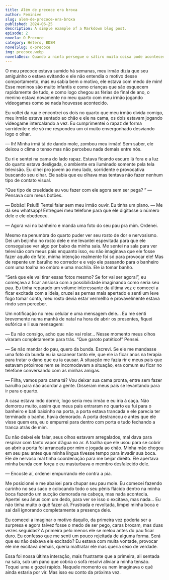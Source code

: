 ```yaml
---
title: Além de precoce era broxa
author: Feminive
slug: alem-de-precoce-era-broxa
published: 2024-06-25
description: A simple example of a Markdown blog post.
episode: 2
novela: O Precoce
category: Hétero, BDSM
novelSlug: o-precoce
img: precoce.webp
novelaDesc: Quando a ninfa persegue o sátiro muita coisa pode acontecer. Os primeiros dias do nosso relacionamento.
---
```


O meu precoce estava sumido há semanas, meu irmão dizia que seu amiguinho o estava evitando e ele não entendia o motivo desse comportamento, mas eu sabia bem o motivo, ele estava com medo de mim! Esse meninos são muito infantis e como crianças que são esquecem rapidamente de tudo, e como logo chegou as férias de final de ano, o menino estava novamente no meu quarto com meu irmão jogando videogames como se nada houvesse acontecido.

Eu voltei da rua e encontrei os dois no quarto que meu irmão divida comigo, meu irmão estava sentado ao chão e ele na cama, os dois estavam jogando videogame intercalando a vez. Eu cumprimentei o rapaz de forma sorridente e ele só me respondeu um oi muito envergonhado desviando logo o olhar.

— Ih! Minha irmã tá de dando mole, zombou meu irmão! Sem saber, ele deixou o clima o tenso mas não percebeu nada demais entre nós.

Eu ri e sentei na cama do lado rapaz. Estava ficando escuro lá fora e a luz do quarto estava desligada, o ambiente era iluminado somente pela tela televisão. Eu olhei pro jovem ao meu lado, sorridente e provocativa buscando seu olhar. Ele sabia que eu olhava mas tentava não fazer nenhum tipo de contato visual.

“Que tipo de crueldade eu vou fazer com ele agora sem ser pega? ” — Pensava com meus botões.

— Bobão! Psiu!!! Tentei falar sem meu irmão ouvir. Eu tinha um plano. — Me dá seu whatsapp! Entreguei meu telefone para que ele digitasse o número dele e ele obedeceu.

— Agora vai no banheiro e manda uma foto do seu pau pra mim. Ordenei.

Mesmo na penumbra do quarto puder ver seu rosto de dor e nervosismo. Dei um beijinho no rosto dele e me levantei espevitada para que ele conseguisse ver algo por baixo da minha saia. Me sentei na sala para ver televisão com meus pais enquanto isso, eu não imaginava que ele fosse fazer aquilo de fato, minha intenção realmente foi só para provocar ele! Mas de repente um barulho no corredor e e vejo ele passando para o banheiro com uma toalha no ombro e uma mochila. Ele ia tomar banho.

“Será que ele vai tirar essas fotos mesmo? Se for vai ser agora!”, eu começava a ficar ansiosa com a possibilidade imaginando como seria seu pau. Eu tinha reparado um volume interessante da última vez e comecei a ficar excitada com a ideia, cruzei as pernas mais apertado e senti um leve fogo tomar conta, meu rosto devia estar vermelho e provavelmente estava rindo sem perceber.

Um notificação no meu celular e uma mensagem dele… Eu me senti brevemente numa manhã de natal na hora de abrir os presentes, fiquei eufórica e li sua mensagem:

— Eu não consigo, acho que não vai rolar… Nesse momento meus olhos viraram completamente para trás. “Que garoto patético!” Pensei.

— Se não mandar do pau, quero da bunda. Escrevi. Se ele me mandasse uma foto da bunda eu ia sacanear tanto ele, que ele ia ficar anos na terapia para tratar o dano que eu ia causar. A situação me fazia rir e meus pais que estavam próximos nem se incomodavam a situação, era comum eu ficar no telefone conversando com as minhas amigas.

— Filha, vamos para cama tá? Vou deixar sua cama pronta, entre sem fazer barulho para não acordar a gente. Disseram meus pais se levantando para ir para o quarto.

A casa estava indo dormir, logo seria meu irmão e eu iria à caça. Não demorou muito, assim que meus pais entraram no quarto eu fui para o banheiro e bati baixinho na porta, a porta estava trancada e ele parecia ter terminado o banho, havia demorado. A porta destrancou e antes que ele visse quem era, eu o empurrei para dentro com porta e tudo fechando a tranca atrás de mim.

Eu não deixei ele falar, seus olhos estavam arregalados, mal dava para respirar com tanto vapor d’água no ar. A toalha que ele usou para se cobrir ao abrir a porta foi arrancada por mim e jogada ao chão. Minha mão chegou em seu pau antes que minha língua tivesse tempo para invadir sua boca. Ele de nervoso mal tinha coordenação para me beijar direito. Ele apertava minha bunda com força e eu masturbava o membro desfalecido dele.

— Encoste aí, ordenei empurrando ele contra a pia.

Me posicionei e me abaixei para chupar seu pau mole. Eu comecei fazendo carinho no seu saco e colocando todo o seu pênis flácido dentro na minha boca fazendo um sucção demorada na cabeça, mas nada acontecia. Apertei seu ânus com um dedo, para ver se isso o excitava, mas nada… Eu não tinha muito o quê fazer ali. Frustrada e revoltada, limpei minha boca e saí dali ignorando completamente a presença dele.

Eu comecei a imaginar o motivo daquilo, da primeira vez poderia ser a surpresa e agora talvez fosse o medo de ser pego, caras broxam, mas duas vezes seguidas? A primeira pelo menos ele se melou antes do pau ficar duro. Eu confesso que me senti um pouco rejeitada de alguma forma. Será que eu não deixava ele excitado? Eu estava com muita vontade, provocar ele me excitava demais, queria maltratar ele mas queria sexo de verdade.

Essa foi nossa última interação, mais frustrante que a primeira, ali sentada na sala, sob um pano que cobria o sofá resolvi aliviar a minha tensão. Toquei uma e gozei rápido. Naquele momento eu nem imaginava o quê ainda estaria por vir. Mas isso eu conto da próxima vez.
